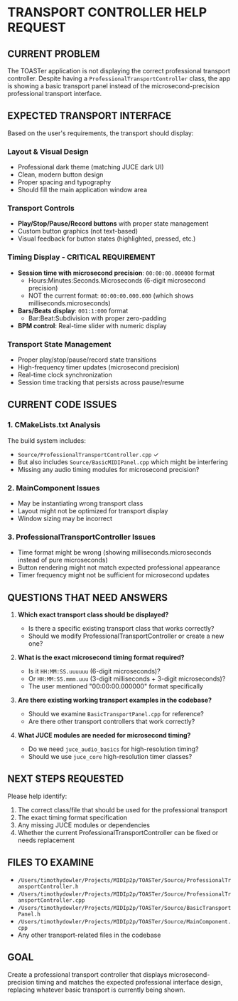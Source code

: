 # TRANSPORT CONTROLLER HELP REQUEST

## CURRENT PROBLEM
The TOASTer application is not displaying the correct professional transport controller. Despite having a `ProfessionalTransportController` class, the app is showing a basic transport panel instead of the microsecond-precision professional transport interface.

## EXPECTED TRANSPORT INTERFACE
Based on the user's requirements, the transport should display:

### Layout & Visual Design
- Professional dark theme (matching JUCE dark UI)
- Clean, modern button design
- Proper spacing and typography
- Should fill the main application window area

### Transport Controls
- **Play/Stop/Pause/Record buttons** with proper state management
- Custom button graphics (not text-based)
- Visual feedback for button states (highlighted, pressed, etc.)

### Timing Display - CRITICAL REQUIREMENT
- **Session time with microsecond precision**: `00:00:00.000000` format
  - Hours:Minutes:Seconds.Microseconds (6-digit microsecond precision)
  - NOT the current format: `00:00:00.000.000` (which shows milliseconds.microseconds)
- **Bars/Beats display**: `001:1:000` format
  - Bar:Beat:Subdivision with proper zero-padding
- **BPM control**: Real-time slider with numeric display

### Transport State Management
- Proper play/stop/pause/record state transitions
- High-frequency timer updates (microsecond precision)
- Real-time clock synchronization
- Session time tracking that persists across pause/resume

## CURRENT CODE ISSUES

### 1. CMakeLists.txt Analysis
The build system includes:
- `Source/ProfessionalTransportController.cpp` ✓
- But also includes `Source/BasicMIDIPanel.cpp` which might be interfering
- Missing any audio timing modules for microsecond precision?

### 2. MainComponent Issues
- May be instantiating wrong transport class
- Layout might not be optimized for transport display
- Window sizing may be incorrect

### 3. ProfessionalTransportController Issues
- Time format might be wrong (showing milliseconds.microseconds instead of pure microseconds)
- Button rendering might not match expected professional appearance
- Timer frequency might not be sufficient for microsecond updates

## QUESTIONS THAT NEED ANSWERS

1. **Which exact transport class should be displayed?**
   - Is there a specific existing transport class that works correctly?
   - Should we modify ProfessionalTransportController or create a new one?

2. **What is the exact microsecond timing format required?**
   - Is it `HH:MM:SS.uuuuuu` (6-digit microseconds)?
   - Or `HH:MM:SS.mmm.uuu` (3-digit milliseconds + 3-digit microseconds)?
   - The user mentioned "00:00:00.000000" format specifically

3. **Are there existing working transport examples in the codebase?**
   - Should we examine `BasicTransportPanel.cpp` for reference?
   - Are there other transport controllers that work correctly?

4. **What JUCE modules are needed for microsecond timing?**
   - Do we need `juce_audio_basics` for high-resolution timing?
   - Should we use `juce_core` high-resolution timer classes?

## NEXT STEPS REQUESTED

Please help identify:
1. The correct class/file that should be used for the professional transport
2. The exact timing format specification
3. Any missing JUCE modules or dependencies
4. Whether the current ProfessionalTransportController can be fixed or needs replacement

## FILES TO EXAMINE
- `/Users/timothydowler/Projects/MIDIp2p/TOASTer/Source/ProfessionalTransportController.h`
- `/Users/timothydowler/Projects/MIDIp2p/TOASTer/Source/ProfessionalTransportController.cpp`
- `/Users/timothydowler/Projects/MIDIp2p/TOASTer/Source/BasicTransportPanel.h`
- `/Users/timothydowler/Projects/MIDIp2p/TOASTer/Source/MainComponent.cpp`
- Any other transport-related files in the codebase

## GOAL
Create a professional transport controller that displays microsecond-precision timing and matches the expected professional interface design, replacing whatever basic transport is currently being shown.
